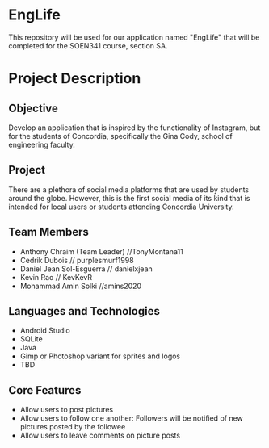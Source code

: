 
EngLife
======
This repository will be used for our application named "EngLife" that will be completed for the SOEN341 course, section SA.


Project Description
=======

Objective 
------
Develop an application that is inspired by the functionality of Instagram, but for the students of Concordia, specifically the Gina Cody, school of engineering faculty.


Project
------
There are a plethora of social media platforms that are used by students around the globe. However, this
is the first social media of its kind that is intended for local users or students attending Concordia University.


Team Members 
------
  * Anthony Chraim (Team Leader) //TonyMontana11
  * Cedrik Dubois // purplesmurf1998
  * Daniel Jean Sol-Esguerra // danielxjean
  * Kevin Rao // KevKevR
  * Mohammad Amin Solki //amins2020

Languages and Technologies
------
  * Android Studio
  * SQLite
  * Java
  * Gimp or Photoshop variant for sprites and logos
  * TBD


Core Features
------
  * Allow users to post pictures
  * Allow users to follow one another: Followers will be notified of new pictures posted by the followee
  * Allow users to leave comments on picture posts

